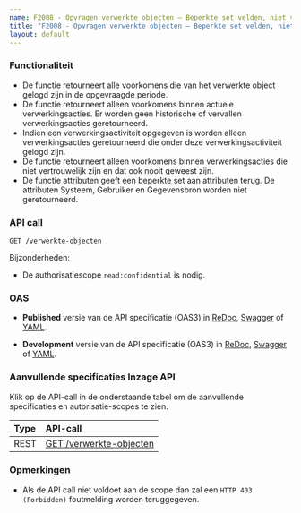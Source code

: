 ```yaml
---
name: F2008 - Opvragen verwerkte objecten – Beperkte set velden, niet vertrouwelijk of vertrouwelijkheid opgeheven
title: "F2008 - Opvragen verwerkte objecten – Beperkte set velden, niet vertrouwelijk of vertrouwelijkheid opgeheven"
layout: default
---
```


### Functionaliteit

* De functie retourneert alle voorkomens die van het verwerkte object gelogd zijn in de opgevraagde periode.
* De functie retourneert alleen voorkomens binnen actuele verwerkingsacties. Er worden geen historische of vervallen verwerkingsacties geretourneerd.
* Indien een verwerkingsactiviteit opgegeven is worden alleen verwerkingsacties geretourneerd die onder deze verwerkingsactiviteit gelogd zijn.
* De functie retourneert alleen voorkomens binnen verwerkingsacties die niet vertrouwelijk zijn en dat ook nooit geweest zijn. 
* De functie attributen geeft een beperkte set aan attributen terug. De attributen Systeem, Gebruiker en Gegevensbron worden niet geretourneerd.


### API call

`GET /verwerkte-objecten`

Bijzonderheden:
* De authorisatiescope `read:confidential` is nodig.

### OAS

- **Published** versie van de API specificatie (OAS3) in
  [ReDoc](http://redocly.github.io/redoc/?url=https://raw.githubusercontent.com/VNG-Realisatie/gemma-verwerkingenlogging/master/docs/_content/api-read/oas-specification/logging-verwerkingen-api/openapi.yaml),
  [Swagger](https://petstore.swagger.io/?url=https://raw.githubusercontent.com/VNG-Realisatie/gemma-verwerkingenlogging/master/docs/_content/api-read/oas-specification/logging-verwerkingen-api/openapi.yaml) of
  [YAML](https://raw.githubusercontent.com/VNG-Realisatie/gemma-verwerkingenlogging/master/docs/_content/api-read/oas-specification/logging-verwerkingen-api/openapi.yaml).

- **Development** versie van de API specificatie (OAS3) in
  [ReDoc](http://redocly.github.io/redoc/?url=https://raw.githubusercontent.com/VNG-Realisatie/gemma-verwerkingenlogging/develop/docs/_content/api-read/oas-specification/logging-verwerkingen-api/openapi.yaml),
  [Swagger](https://petstore.swagger.io/?url=https://raw.githubusercontent.com/VNG-Realisatie/gemma-verwerkingenlogging/develop/docs/_content/api-read/oas-specification/logging-verwerkingen-api/openapi.yaml) of
  [YAML](https://raw.githubusercontent.com/VNG-Realisatie/gemma-verwerkingenlogging/develop/docs/_content/api-read/oas-specification/logging-verwerkingen-api/openapi.yaml).
  
### Aanvullende specificaties Inzage API

Klik op de API-call in de onderstaande tabel om de aanvullende specificaties en autorisatie-scopes te zien.

| Type | API-call |
| :---- | :------- |
| REST | [GET /verwerkte-objecten](../../../api-read/aanvullendespecificatie-verwerkteobjecten-get.md) |

### Opmerkingen
- Als de API call niet voldoet aan de scope dan zal een `HTTP 403 (Forbidden)` foutmelding worden teruggegeven.
